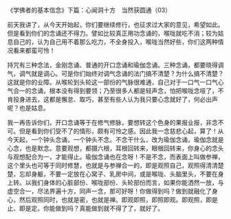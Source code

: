 《学佛者的基本信念》下篇：心闻洞十方　当然获圆通（03）

前天我讲了，从今天开始起，你们要继续修行，也征求过大家的意见，希望如此。但是看到你们的念诵还不得力。譬如比较真正用功念诵的，喉咙就吃不消；较为姑息自己的，认为自己用不着那么吃力，不全身投入，喉咙当然好些，你们这两种情况看来都蛮可怜！

持咒有三种念法，金刚念诵、普通的开口念诵和瑜伽念诵。三种念诵，都要晓得调气，调气就是调心。可是你们始终对调气念诵的法门搞不清楚？为什么搞不清楚？这就是你的业障。从喉轮到头轮这一部份的气脉很难通，自己对于一口气一口气心气合一的念诵，根本没有得到要领；乃至很多人都是轻声念，怕把喉咙念哑了，不肯投身进去，这都是懈怠、取巧，甚至有些人认为我只要心念就好了，何必出声呢？也是姑息。

我一再告诉你们，开口念诵等于在修气修脉，要想转这个色身的果报业报，非念不可。但是看到你们受不了的情形，颇有可怜之感。因此我一念慈悲心起，算了！从今天起，一个钟头念诵，一个钟头不念。不念干什么，改为瑜伽念诵，瑜伽念就是心念，也是默念。意要观想，都摄六根，耳根回转来，眼根回转来，你身心的念头与观想配合为一，才能得止。瑜伽念诵也在念呀！不是不念，而表面上叫做参禅，这个里头也可等于同时修慧，也就是与参禅合一的，即是观照自己，观照得清清楚楚，忘却身躯，不要一定放在心窝子、乳房中间，或是喉咙、头脑里头，不要在身上转。以我们身体的心脏部份、喉咙部份、头轮部份而言，如果你能洒然一放，与虚空合一，尽法界遍十方，同声一念，那可好呀！你做得到吗？做到就融化了身心，然后观照同时，也就是密，也就是禅。即观即照，即照即观。即观照，即是止、即是定。你能做到吗？真能做到就不得了了，就好了。


